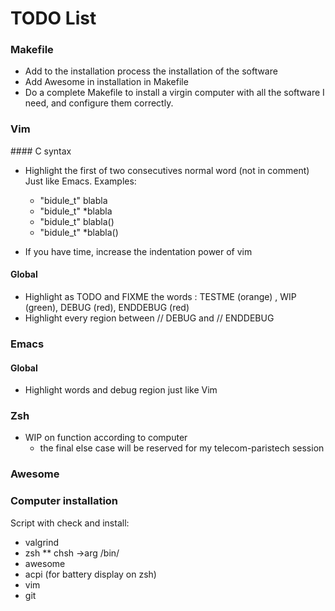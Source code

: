 TODO List
======

### Makefile
* Add to the installation process the installation of the software
* Add Awesome in installation in Makefile
* Do a complete Makefile to install a virgin computer with all the software
I need, and configure them correctly.

### Vim
#### C syntax
* Highlight the first of two consecutives normal word (not in comment)
Just like Emacs. Examples:
    * "bidule_t"  blabla
    * "bidule_t" *blabla
    * "bidule_t"  blabla()
    * "bidule_t" *blabla()

* If you have time, increase the indentation power of vim

#### Global
* Highlight as TODO and FIXME the words : TESTME (orange) , WIP (green), DEBUG (red), ENDDEBUG (red)
* Highlight every region between // DEBUG and // ENDDEBUG

### Emacs
#### Global
* Highlight words and debug region just like Vim

### Zsh
* WIP on function according to computer
    * the final else case will be reserved for my telecom-paristech session

### Awesome

### Computer installation
Script with check and install:
* valgrind
* zsh
  ** chsh ->arg /bin/
* awesome
* acpi (for battery display on zsh)
* vim
* git

